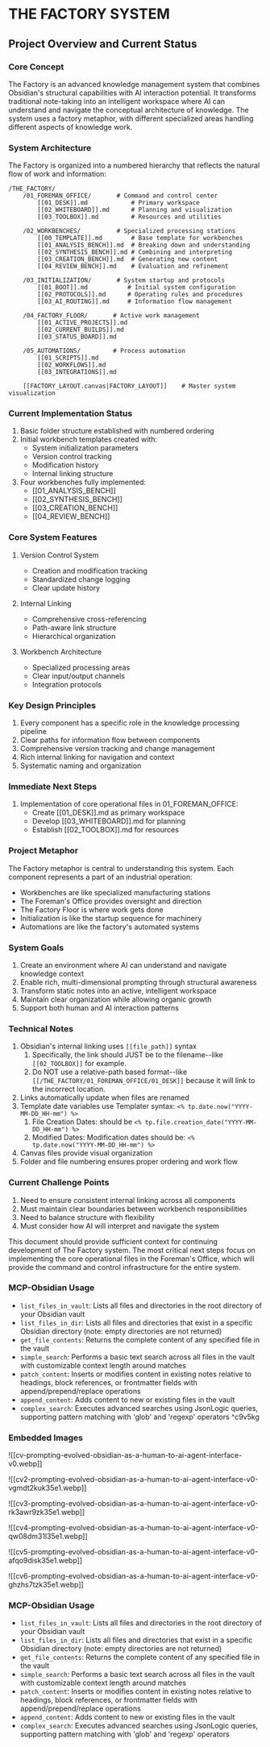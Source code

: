 # THE FACTORY SYSTEM
## Project Overview and Current Status

### Core Concept
The Factory is an advanced knowledge management system that combines Obsidian's structural capabilities with AI interaction potential. It transforms traditional note-taking into an intelligent workspace where AI can understand and navigate the conceptual architecture of knowledge. The system uses a factory metaphor, with different specialized areas handling different aspects of knowledge work.

### System Architecture
The Factory is organized into a numbered hierarchy that reflects the natural flow of work and information:

```
/THE_FACTORY/
    /01_FOREMAN_OFFICE/       # Command and control center
        [[01_DESK]].md            # Primary workspace
        [[02_WHITEBOARD]].md      # Planning and visualization
        [[03_TOOLBOX]].md         # Resources and utilities
    
    /02_WORKBENCHES/          # Specialized processing stations
        [[00_TEMPLATE]].md        # Base template for workbenches
        [[01_ANALYSIS_BENCH]].md  # Breaking down and understanding
        [[02_SYNTHESIS_BENCH]].md # Combining and interpreting
        [[03_CREATION_BENCH]].md  # Generating new content
        [[04_REVIEW_BENCH]].md    # Evaluation and refinement
    
    /03_INITIALIZATION/       # System startup and protocols
        [[01_BOOT]].md           # Initial system configuration
        [[02_PROTOCOLS]].md      # Operating rules and procedures
        [[03_AI_ROUTING]].md     # Information flow management
    
    /04_FACTORY_FLOOR/       # Active work management
        [[01_ACTIVE_PROJECTS]].md
        [[02_CURRENT_BUILDS]].md
        [[03_STATUS_BOARD]].md
    
    /05_AUTOMATIONS/         # Process automation
        [[01_SCRIPTS]].md
        [[02_WORKFLOWS]].md
        [[03_INTEGRATIONS]].md
    
    [[FACTORY_LAYOUT.canvas|FACTORY_LAYOUT]]    # Master system visualization
```

### Current Implementation Status
1. Basic folder structure established with numbered ordering
2. Initial workbench templates created with:
   - System initialization parameters
   - Version control tracking
   - Modification history
   - Internal linking structure
3. Four workbenches fully implemented:
   - [[01_ANALYSIS_BENCH]]
   - [[02_SYNTHESIS_BENCH]]
   - [[03_CREATION_BENCH]]
   - [[04_REVIEW_BENCH]]

### Core System Features
1. Version Control System
   - Creation and modification tracking
   - Standardized change logging
   - Clear update history

2. Internal Linking
   - Comprehensive cross-referencing
   - Path-aware link structure
   - Hierarchical organization

3. Workbench Architecture
   - Specialized processing areas
   - Clear input/output channels
   - Integration protocols

### Key Design Principles
1. Every component has a specific role in the knowledge processing pipeline
2. Clear paths for information flow between components
3. Comprehensive version tracking and change management
4. Rich internal linking for navigation and context
5. Systematic naming and organization

### Immediate Next Steps
1. Implementation of core operational files in 01_FOREMAN_OFFICE:
   - Create [[01_DESK]].md as primary workspace
   - Develop [[03_WHITEBOARD]].md for planning
   - Establish [[02_TOOLBOX]].md for resources

### Project Metaphor
The Factory metaphor is central to understanding this system. Each component represents a part of an industrial operation:
- Workbenches are like specialized manufacturing stations
- The Foreman's Office provides oversight and direction
- The Factory Floor is where work gets done
- Initialization is like the startup sequence for machinery
- Automations are like the factory's automated systems

### System Goals
1. Create an environment where AI can understand and navigate knowledge context
2. Enable rich, multi-dimensional prompting through structural awareness
3. Transform static notes into an active, intelligent workspace
4. Maintain clear organization while allowing organic growth
5. Support both human and AI interaction patterns

### Technical Notes
1. Obsidian's internal linking uses `[[file_path]]` syntax
	1. Specifically, the link should JUST be to the filename--like `[[02_TOOLBOX]]` for example. 
	2. Do NOT use a relative-path based format--like `[[/THE_FACTORY/01_FOREMAN_OFFICE/01_DESK]]` because it will link to the incorrect location. 
2. Links automatically update when files are renamed
3. Template date variables use Templater syntax: `<% tp.date.now("YYYY-MM-DD_HH-mm") %>`
	1. File Creation Dates: should be `<% tp.file.creation_date("YYYY-MM-DD_HH-mm") %>`
	2. Modified Dates: Modification dates should be: `<% tp.date.now("YYYY-MM-DD_HH-mm") %>`
4. Canvas files provide visual organization
5. Folder and file numbering ensures proper ordering and work flow

### Current Challenge Points
1. Need to ensure consistent internal linking across all components
2. Must maintain clear boundaries between workbench responsibilities
3. Need to balance structure with flexibility
4. Must consider how AI will interpret and navigate the system

This document should provide sufficient context for continuing development of The Factory system. The most critical next steps focus on implementing the core operational files in the Foreman's Office, which will provide the command and control infrastructure for the entire system.

### MCP-Obsidian Usage
* `list_files_in_vault`: Lists all files and directories in the root directory of your Obsidian vault
* `list_files_in_dir`: Lists all files and directories that exist in a specific Obsidian directory (note: empty directories are not returned)
* `get_file_contents`: Returns the complete content of any specified file in the vault
* `simple_search`: Performs a basic text search across all files in the vault with customizable context length around matches
* `patch_content`: Inserts or modifies content in existing notes relative to headings, block references, or frontmatter fields with append/prepend/replace operations
* `append_content`: Adds content to new or existing files in the vault
* `complex_search`: Executes advanced searches using JsonLogic queries, supporting pattern matching with 'glob' and 'regexp' operators ^c9v5kg

### Embedded Images
![[cv-prompting-evolved-obsidian-as-a-human-to-ai-agent-interface-v0.webp]]

![[cv2-prompting-evolved-obsidian-as-a-human-to-ai-agent-interface-v0-vgmdt2kuk35e1.webp]]

![[cv3-prompting-evolved-obsidian-as-a-human-to-ai-agent-interface-v0-rk3awr9zk35e1.webp]]

![[cv4-prompting-evolved-obsidian-as-a-human-to-ai-agent-interface-v0-qw08dm31l35e1.webp]]

![[cv5-prompting-evolved-obsidian-as-a-human-to-ai-agent-interface-v0-afqo9disk35e1.webp]]

![[cv6-prompting-evolved-obsidian-as-a-human-to-ai-agent-interface-v0-ghzhs7tzk35e1.webp]]




### MCP-Obsidian Usage
* `list_files_in_vault`: Lists all files and directories in the root directory of your Obsidian vault
* `list_files_in_dir`: Lists all files and directories that exist in a specific Obsidian directory (note: empty directories are not returned)
* `get_file_contents`: Returns the complete content of any specified file in the vault
* `simple_search`: Performs a basic text search across all files in the vault with customizable context length around matches
* `patch_content`: Inserts or modifies content in existing notes relative to headings, block references, or frontmatter fields with append/prepend/replace operations
* `append_content`: Adds content to new or existing files in the vault
* `complex_search`: Executes advanced searches using JsonLogic queries, supporting pattern matching with 'glob' and 'regexp' operators